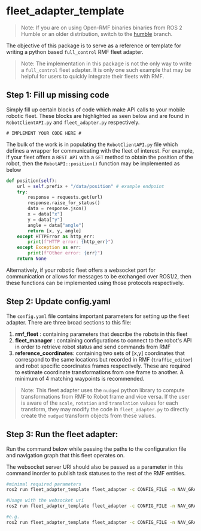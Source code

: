 # fleet_adapter_template

> Note: If you are on using Open-RMF binaries binaries from ROS 2 Humble or an older distribution, switch to the [humble](https://github.com/open-rmf/fleet_adapter_template/tree/humble) branch.

The objective of this package is to serve as a reference or template for writing a python based `full_control` RMF fleet adapter.

> Note: The implementation in this package is not the only way to write a `full_control` fleet adapter. It is only one such example that may be helpful for users to quickly integrate their fleets with RMF.

## Step 1: Fill up missing code
Simply fill up certain blocks of code which make API calls to your mobile robotic fleet.
These blocks are highlighted as seen below and are found in `RobotClientAPI.py` and `fleet_adapter.py` respectively.
```
# IMPLEMENT YOUR CODE HERE #
```

The bulk of the work is in populating the `RobotClientAPI.py` file which defines a wrapper for communicating with the fleet of interest.
For example, if your fleet offers a `REST API` with a `GET` method to obtain the position of the robot, then the `RobotAPI::position()` function may be implemented as below

```python
def position(self):
    url = self.prefix + "/data/position" # example endpoint
    try:
        response = requests.get(url)
        response.raise_for_status()
        data = response.json()
        x = data["x"]
        y = data["y"]
        angle = data["angle"]
        return [x, y, angle]
    except HTTPError as http_err:
        print(f"HTTP error: {http_err}")
    except Exception as err:
        print(f"Other error: {err}")
    return None

```

Alternatively, if your robotic fleet offers a websocket port for communication or allows for messages to be exchanged over ROS1/2, then these functions can be implemented using those protocols respectively.

## Step 2: Update config.yaml
The `config.yaml` file contains important parameters for setting up the fleet adapter. There are three broad sections to this file:

1. **rmf_fleet** : containing parameters that describe the robots in this fleet
2. **fleet_manager** : containing configurations to connect to the robot's API in order to retrieve robot status and send commands from RMF
3. **reference_coordinates**: containing two sets of [x,y] coordinates that correspond to the same locations but recorded in RMF (`traffic_editor`) and robot specific coordinates frames respectively. These are required to estimate coordinate transformations from one frame to another. A minimum of 4 matching waypoints is recommended.

> Note: This fleet adapter uses the `nudged` python library to compute transformations from RMF to Robot frame and vice versa. If the user is aware of the `scale`, `rotation` and `translation` values for each transform, they may modify the code in `fleet_adapter.py` to directly create the `nudged` transform objects from these values.

## Step 3: Run the fleet adapter:

Run the command below while passing the paths to the configuration file and navigation graph that this fleet operates on.

The websocket server URI should also be passed as a parameter in this command inorder to publish task statuses to the rest of the RMF entities.

```bash
#minimal required parameters
ros2 run fleet_adapter_template fleet_adapter -c CONFIG_FILE -n NAV_GRAPH

#Usage with the websocket uri
ros2 run fleet_adapter_template fleet_adapter -c CONFIG_FILE -n NAV_GRAPH -s SERVER_URI

#e.g.
ros2 run fleet_adapter_template fleet_adapter -c CONFIG_FILE -n NAV_GRAPH -s ws://localhost:7878
```
